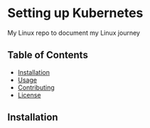 # Setting up Kubernetes 

My Linux repo to document my Linux journey

## Table of Contents

- [Installation](#installation)
- [Usage](#usage)
- [Contributing](#contributing)
- [License](#license)


## Installation 
